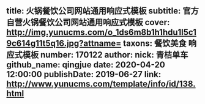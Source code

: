 title: 火锅餐饮公司网站通用响应式模板
subtitle: 官方自营火锅餐饮公司网站通用响应式模板
cover: http://img.yunucms.com/o_1ds6m8b1h1hdu1l5c19c614g11t5q16.jpg?attname=
taxons: 餐饮美食 响应式模板
number: 170122
author:
  nick: 青桔单车
  github_name: qingjue
date: 2020-04-20 12:00:00
publishDate: 2019-06-27
link: http://www.yunucms.com/template/info/id/138.html
---
